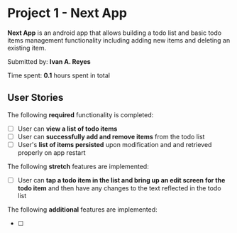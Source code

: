 # Project 1 - **Next App**

**Next App** is an android app that allows building a todo list and basic todo items management functionality including adding new items and deleting an existing item.

Submitted by: **Ivan A. Reyes**

Time spent: **0.1** hours spent in total

## User Stories

The following **required** functionality is completed:

* [ ] User can **view a list of todo items**
* [ ] User can **successfully add and remove items** from the todo list
* [ ] User's **list of items persisted** upon modification and and retrieved properly on app restart

The following **stretch** features are implemented:

* [ ] User can **tap a todo item in the list and bring up an edit screen for the todo item** and then have any changes to the text reflected in the todo list

The following **additional** features are implemented:

* [ ]

